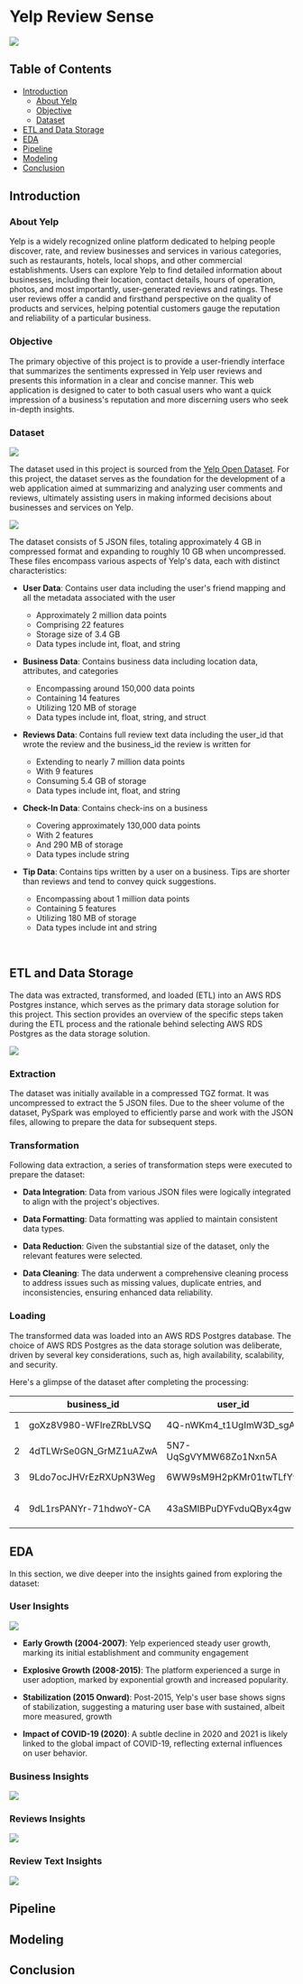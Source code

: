 # Yelp Review Sense

<img src="https://github.com/yashraizada/yelp-review-sense/blob/main/images/Header.png?raw=true"/>

## Table of Contents

* [Introduction](#Introduction)
   * [About Yelp](#About-Yelp)
   * [Objective](#Objective)
   * [Dataset](#Dataset)
* [ETL and Data Storage ](#ETL-and-Data-Storage)
* [EDA](#EDA)
* [Pipeline](#Pipeline)
* [Modeling](#Modeling)
* [Conclusion](#Conclusion)

## Introduction

### About Yelp

Yelp is a widely recognized online platform dedicated to helping people discover, rate, and review businesses and services in various categories, such as restaurants, hotels, local shops, and other commercial establishments. Users can explore Yelp to find detailed information about businesses, including their location, contact details, hours of operation, photos, and most importantly, user-generated reviews and ratings. These user reviews offer a candid and firsthand perspective on the quality of products and services, helping potential customers gauge the reputation and reliability of a particular business.

### Objective

The primary objective of this project is to provide a user-friendly interface that summarizes the sentiments expressed in Yelp user reviews and presents this information in a clear and concise manner. This web application is designed to cater to both casual users who want a quick impression of a business's reputation and more discerning users who seek in-depth insights.

### Dataset

<img src="https://github.com/yashraizada/yelp-review-sense/blob/main/images/Yelp%20Open%20Dataset.png?raw=true"/>

The dataset used in this project is sourced from the [Yelp Open Dataset](https://www.yelp.com/dataset). For this project, the dataset serves as the foundation for the development of a web application aimed at summarizing and analyzing user comments and reviews, ultimately assisting users in making informed decisions about businesses and services on Yelp.

<img src="https://github.com/yashraizada/yelp-review-sense/blob/main/images/Dataset%20Description.png?raw=true"/>

The dataset consists of 5 JSON files, totaling approximately 4 GB in compressed format and expanding to roughly 10 GB when uncompressed. These files encompass various aspects of Yelp's data, each with distinct characteristics:

* **User Data**: Contains user data including the user's friend mapping and all the metadata associated with the user
    * Approximately 2 million data points
    * Comprising 22 features
    * Storage size of 3.4 GB
    * Data types include int, float, and string

* **Business Data**: Contains business data including location data, attributes, and categories
    * Encompassing around 150,000 data points
    * Containing 14 features
    * Utilizing 120 MB of storage
    * Data types include int, float, string, and struct

* **Reviews Data**: Contains full review text data including the user_id that wrote the review and the business_id the review is written for
    * Extending to nearly 7 million data points
    * With 9 features
    * Consuming 5.4 GB of storage
    * Data types include int, float, and string

* **Check-In Data**: Contains check-ins on a business
    * Covering approximately 130,000 data points
    * With 2 features
    * And 290 MB of storage
    * Data types include string

* **Tip Data**: Contains tips written by a user on a business. Tips are shorter than reviews and tend to convey quick suggestions.
    * Encompassing about 1 million data points
    * Containing 5 features
    * Utilizing 180 MB of storage
    * Data types include int and string


<br/>

## ETL and Data Storage

The data was extracted, transformed, and loaded (ETL) into an AWS RDS Postgres instance, which serves as the primary data storage solution for this project. This section provides an overview of the specific steps taken during the ETL process and the rationale behind selecting AWS RDS Postgres as the data storage solution.

<img src="https://github.com/yashraizada/yelp-review-sense/blob/main/images/ETL.png?raw=true"/>

### Extraction

The dataset was initially available in a compressed TGZ format. It was uncompressed to extract the 5 JSON files. Due to the sheer volume of the dataset, PySpark was employed to efficiently parse and work with the JSON files, allowing to prepare the data for subsequent steps. 

### Transformation

Following data extraction, a series of transformation steps were executed to prepare the dataset:

* **Data Integration**: Data from various JSON files were logically integrated to align with the project's objectives.

* **Data Formatting**: Data formatting was applied to maintain consistent data types.

* **Data Reduction**: Given the substantial size of the dataset, only the relevant features were selected.

* **Data Cleaning**: The data underwent a comprehensive cleaning process to address issues such as missing values, duplicate entries, and inconsistencies, ensuring enhanced data reliability.

### Loading

The transformed data was loaded into an AWS RDS Postgres database. The choice of AWS RDS Postgres as the data storage solution was deliberate, driven by several key considerations, such as, high availability, scalability, and security.

Here's a glimpse of the dataset after completing the processing:

|      |business_id           |user_id               |review_id             |review_date   |review_stars|review_text         |review_total_interaction|user_yelping_since|user_review_count|user_average_stars|user_fans|user_friends_count|user_total_interactions|user_total_compliments|user_elite_years_count|user_elite_min_year|user_elite_max_year|biz_name                                |biz_city    |biz_state|biz_postal_code|biz_latitude|biz_longitude|biz_stars|biz_review_count|checkin_count|checkin_date_min|checkin_date_max|
|------|----------------------|----------------------|----------------------|--------------|------------|--------------------|------------------------|------------------|-----------------|------------------|---------|------------------|-----------------------|----------------------|----------------------|-------------------|-------------------|----------------------------------------|------------|---------|---------------|------------|-------------|---------|----------------|-------------|----------------|----------------|
|1     |goXz8V980-WFIreZRbLVSQ|4Q-nWKm4_t1UgImW3D_sgA|MGuVuTo9XDgXwHHCEC8O_Q|4/8/17 0:41   |1           |My original post ...|0                       |1/16/16 13:43     |8                |2.56              |0        |1                 |7                      |0                     |0                     |0                  |0                  |317 Burger                              |Indianapolis|IN       |46220          |39.87054    |-86.14242    |4        |422             |693          |12/8/13 1:28    |12/8/13 1:23    |
|2     |4dTLWrSe0GN_GrMZ1uAZwA|5N7-UqSgVYMW68Zo1Nxn5A|8sZv6asRsjIif3es493iQQ|12/26/14 20:57|5           |Hooters is the sa...|0                       |10/5/13 2:22      |8                |4.3               |0        |1                 |8                      |1                     |0                     |0                  |0                  |Hooters                                 |Metairie    |LA       |70006          |30.004791   |-90.18974    |3        |94              |603          |7/11/10 16:48   |6/16/10 0:06    |
|3     |9Ldo7ocJHVrEzRXUpN3Weg|6WW9sM9H2pKMr01twTLfYw|WjEfcAKUDOg7ADeI9U5DPA|5/14/15 21:27 |5           |My favorite nail ...|1                       |5/20/13 17:32     |1                |5                 |0        |1                 |1                      |0                     |0                     |0                  |0                  |Tampa Nails                             |Tampa       |FL       |33606          |27.945114   |-82.48182    |2.5      |121             |40           |8/28/14 14:17   |6/7/14 15:20    |
|4     |9dL1rsPANYr-71hdwoY-CA|43aSMIBPuDYFvduQByx4gw|1CMbbUzQkJFER754NEpUBA|9/18/15 3:17  |3           |The food is aweso...|1                       |4/14/10 22:51     |66               |3.81              |6        |225               |89                     |14                    |0                     |0                  |0                  |Desi Tadka Cuisine                      |Oldsmar     |FL       |34677          |28.042406   |-82.67776    |4        |169             |213          |5/24/13 0:57    |5/5/13 18:26    |

## EDA

In this section, we dive deeper into the insights gained from exploring the dataset:

### User Insights

<img src="https://github.com/yashraizada/yelp-review-sense/blob/main/images/EDA%20Insights%20-%20Users.png?raw=true"/>

* **Early Growth (2004-2007)**: Yelp experienced steady user growth, marking its initial establishment and community engagement

* **Explosive Growth (2008-2015)**: The platform experienced a surge in user adoption, marked by exponential growth and increased popularity.

* **Stabilization (2015 Onward)**: Post-2015, Yelp's user base shows signs of stabilization, suggesting a maturing user base with sustained, albeit more measured, growth

* **Impact of COVID-19 (2020)**: A subtle decline in 2020 and 2021 is likely linked to the global impact of COVID-19, reflecting external influences on user behavior.

### Business Insights

<img src="https://github.com/yashraizada/yelp-review-sense/blob/main/images/EDA%20Insights%20-%20Business.png?raw=true"/>

### Reviews Insights

<img src="https://github.com/yashraizada/yelp-review-sense/blob/main/images/EDA%20Insights%20-%20Reviews.png?raw=true"/>

### Review Text Insights

<img src="https://github.com/yashraizada/yelp-review-sense/blob/main/images/EDA%20Insights%20-%20Review%20Text.png?raw=true"/>

## Pipeline
## Modeling
## Conclusion

